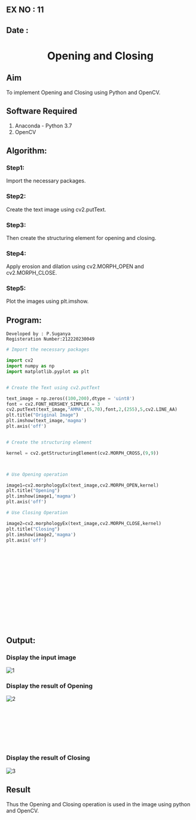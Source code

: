 ## EX NO : 11
## Date : 
# <p align="center"> Opening and Closing </P>


## Aim
To implement Opening and Closing using Python and OpenCV.

## Software Required
1. Anaconda - Python 3.7
2. OpenCV
## Algorithm:
### Step1:
Import the necessary packages.

### Step2:
Create the text image using cv2.putText.

### Step3:
Then create the structuring element for opening and closing.

### Step4:
Apply erosion and dilation using cv2.MORPH_OPEN and cv2.MORPH_CLOSE.

### Step5:
Plot the images using plt.imshow.

 
## Program:

```
Developed by : P.Suganya
Registeration Number:212220230049
```

``` Python
# Import the necessary packages

import cv2
import numpy as np
import matplotlib.pyplot as plt


# Create the Text using cv2.putText

text_image = np.zeros((100,200),dtype = 'uint8')
font = cv2.FONT_HERSHEY_SIMPLEX = 3
cv2.putText(text_image,"AMMA",(5,70),font,2,(255),5,cv2.LINE_AA)
plt.title("Original Image")
plt.imshow(text_image,'magma')
plt.axis('off')


# Create the structuring element

kernel = cv2.getStructuringElement(cv2.MORPH_CROSS,(9,9))



# Use Opening operation

image1=cv2.morphologyEx(text_image,cv2.MORPH_OPEN,kernel)
plt.title("Opening")
plt.imshow(image1,'magma')
plt.axis('off')

# Use Closing Operation

image2=cv2.morphologyEx(text_image,cv2.MORPH_CLOSE,kernel)
plt.title("Closing")
plt.imshow(image2,'magma')
plt.axis('off')

```

</br>
</br>
</br>
</br>
</br>
</br>
</br>
</br>
</br>
</br>
</br>
</br>


## Output:

### Display the input image
![1](https://user-images.githubusercontent.com/77089743/172055089-0fa39f28-c530-4636-9cff-e1a84f4f1afa.PNG)


### Display the result of Opening
![2](https://user-images.githubusercontent.com/77089743/172055114-51d8d3cd-5a0d-4965-80a9-b1ba004d5857.PNG)

</br>
</br>
</br>
</br>
</br>
</br>

### Display the result of Closing
![3](https://user-images.githubusercontent.com/77089743/172055126-75c2bd20-d230-493f-84b5-1d05f05dc6d4.PNG)
 

## Result
Thus the Opening and Closing operation is used in the image using python and OpenCV.
